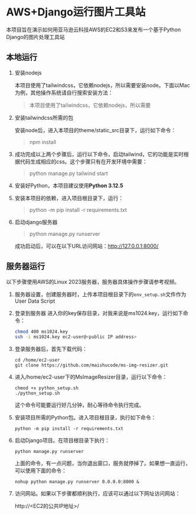 # AWS+Django运行图片工具站

本项目旨在演示如何用亚马逊云科技AWS的EC2和S3来发布一个基于Python Django的图片处理工具站



## 本地运行

1. 安装nodejs

   本项目使用了tailwindcss，它依赖nodejs，所以需要安装node。下面以Mac为例，其他操作系统请自行搜索安装方法：

   > 本项目使用了tailwindcss，它依赖nodejs，所以需要

2. 安装tailwindcss所需的包

   安装node后，进入本项目的theme/static_src目录下，运行如下命令：

   > npm install

3. 成功完成以上两个步骤后，运行以下命令，启动tailwind，它的功能是实时根据代码生成相应的css。这个步骤只有在开发环境中需要：

   > python manage.py tailwind start

4. 安装好Python，本项目建议使用**Python 3.12.5**

5. 安装本项目的依赖，进入项目根目录下，运行：

   > python -m pip install -r requirements.txt

6. 启动django服务器

   > python manage.py runserver

   成功启动后，可以在以下URL访问网站：http://127.0.0.1:8000/



## 服务器运行

以下步骤使用AWS的Linux 2023服务器，服务器具体操作步骤请参考视频。

1. 服务器设置，创建服务器时，上传本项目根目录下的`env_setup.sh`文件作为User Data Script

2. 登录到服务器
   进入你的key保存目录，对我来说是ms1024.key，运行如下命令：
   ```bash
   chmod 400 ms1024.key
   ssh -i ms1024.key ec2-user@<public IP address>
   ```
3. 登录服务器后，首先下载代码：

   ```shell
   cd /home/ec2-user
   git clone https://github.com/maishucode/ms-img-resizer.git
   ```
   

4. 进入/home/ec2-user下的MsImageResizer目录，运行以下命令：

   ```shell
   chmod +x python_setup.sh
   ./python_setup.sh
   ```

   这个命令可能要运行好几分钟，耐心等待命令执行完成。

5. 安装项目所需的Python包。进入项目根目录，执行如下命令：

   ```shell
   python -m pip install -r requirements.txt
   ```

6. 启动Django项目。在项目根目录下执行：

   ```shell
   python manage.py runserver
   ```
   上面的命令，有一点问题，当你退出窗口，服务就停掉了。如果想一直运行，可以使用下面的命令：
   ```shell
   nohup python manage.py runserver 0.0.0.0:8000 &
   ```

7. 访问网站。如果以下步骤都顺利执行，应该可以通过以下网址访问网站：

   http://<EC2的公共IP地址>/